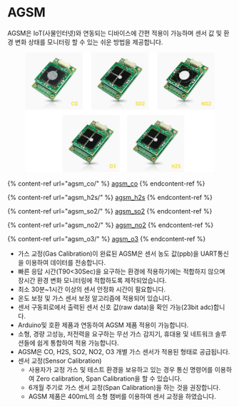 # AGSM

AGSM은 IoT(사물인터넷)와 연동되는 디바이스에 간편 적용이 가능하며 센서 값 및 환경 변화 상태를 모니터링 할 수 있는 쉬운 방법을 제공합니다.

<figure><img src="../../.gitbook/assets/agsm_main_pic (1) (1).png" alt=""><figcaption></figcaption></figure>

{% content-ref url="agsm_co/" %}
[agsm\_co](agsm\_co/)
{% endcontent-ref %}

{% content-ref url="agsm_h2s/" %}
[agsm\_h2s](agsm\_h2s/)
{% endcontent-ref %}

{% content-ref url="agsm_so2/" %}
[agsm\_so2](agsm\_so2/)
{% endcontent-ref %}

{% content-ref url="agsm_no2/" %}
[agsm\_no2](agsm\_no2/)
{% endcontent-ref %}

{% content-ref url="agsm_o3/" %}
[agsm\_o3](agsm\_o3/)
{% endcontent-ref %}

* 가스 교정(Gas Calibration)이 완료된 AGSM은 센서 농도 값(ppb)을 UART통신을 이용하여 데이터를 전송합니다.
* 빠른 응답 시간(T90<30Sec)을 요구하는 환경에 적용하기에는 적합하지 않으며 장시간 환경 변화 모니터링에 적합하도록 제작되었습니다.
* 최소 30분\~1시간 이상의 센서 안정화 시간이 필요합니다.
* 온도 보정 및 가스 센서 보정 알고리즘에 적용되어 있습니다.
* 센서 구동회로에서 출력된 센서 신호 값(raw data)을 확인 가능(23bit adc)합니다.
* Arduino및 호환 제품과 연동하여 AGSM 제품 적용이 가능합니다.
* 소형, 경량 고성능, 저전력을 요구하는 무선 가스 감지기, 휴대용 및 네트워크 솔루션들에 쉽게 통합하여 적용 가능합니다.
* AGSM은 CO, H2S, SO2, NO2, O3 개별 가스 센서가 적용된 형태로 공급됩니다.
* 센서 교정(Sensor Calibration)
  * 사용자가 교정 가스 및 테스트 환경을 보유하고 있는 경우 통신 명령어를 이용하여 Zero calibration, Span Calibration을 할 수 있습니다.
  * 6개월 주기로 가스 센서 교정(Span Calibration)을 하는 것을 권장합니다.
  * AGSM 제품은 400mL의 소형 챔버를 이용하여 센서 교정을 하였습니다.

